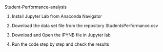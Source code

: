 Student-Performance-analysis

1. Install Jupyter Lab from Anaconda Navigator

2. Download the data set file from the repository StudentsPerformance.csv

3. Download and Open the IPYNB file in Jupyter lab

4. Run the code step by step and check the results
